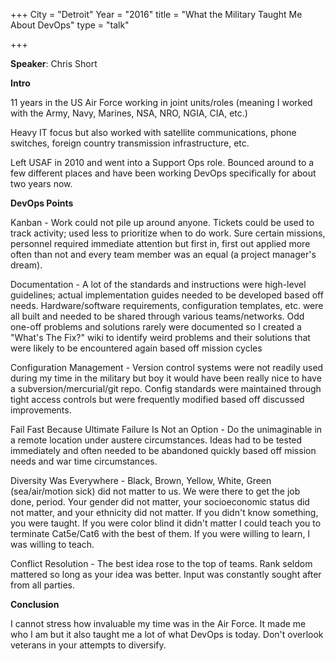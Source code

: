 +++
City = "Detroit"
Year = "2016"
title = "What the Military Taught Me About DevOps"
type = "talk"

+++

**Speaker**: Chris Short

**Intro**

11 years in the US Air Force working in joint units/roles (meaning I worked
with the Army, Navy, Marines, NSA, NRO, NGIA, CIA, etc.)

Heavy IT focus but also worked with satellite communications, phone switches,
foreign country transmission infrastructure, etc.

Left USAF in 2010 and went into a Support Ops role. Bounced around to a few
different places and have been working DevOps specifically for about two years
now.

**DevOps Points**

Kanban - Work could not pile up around anyone. Tickets could be used to track
activity; used less to prioritize when to do work. Sure certain missions,
personnel required immediate attention but first in, first out applied more
often than not and every team member was an equal (a project manager's dream).

Documentation - A lot of the standards and instructions were high-level
guidelines; actual implementation guides needed to be developed based off
needs. Hardware/software requirements, configuration templates, etc. were all
built and needed to be shared through various teams/networks. Odd one-off
problems and solutions rarely were documented so I created a "What's The Fix?"
wiki to identify weird problems and their solutions that were likely to be
encountered again based off mission cycles

Configuration Management - Version control systems were not readily used during
my time in the military but boy it would have been really nice to have a
subversion/mercurial/git repo. Config standards were maintained through tight
access controls but were frequently modified based off discussed improvements.

Fail Fast Because Ultimate Failure Is Not an Option - Do the unimaginable in a
remote location under austere circumstances. Ideas had to be tested immediately
and often needed to be abandoned quickly based off mission needs and war time
circumstances.

Diversity Was Everywhere - Black, Brown, Yellow, White, Green (sea/air/motion
sick) did not matter to us. We were there to get the job done, period. Your
gender did not matter, your socioeconomic status did not matter, and your
ethnicity did not matter. If you didn't know something, you were taught. If you
were color blind it didn't matter I could teach you to terminate Cat5e/Cat6
with the best of them. If you were willing to learn, I was willing to teach.

Conflict Resolution - The best idea rose to the top of teams. Rank seldom
mattered so long as your idea was better. Input was constantly sought after
from all parties.

**Conclusion**

I cannot stress how invaluable my time was in the Air Force. It made me who I
am but it also taught me a lot of what DevOps is today. Don't overlook veterans
in your attempts to diversify.
